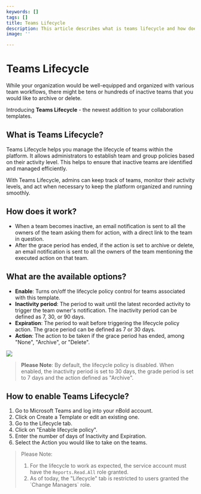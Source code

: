 ```yaml
---
keywords: []
tags: []
title: Teams Lifecycle
description: This article describes what is teams lifecycle and how does it work
image: ''

---
```

# Teams Lifecycle

While your organization would be well-equipped and organized with various team workflows, there might be tens or hundreds of inactive teams that you would like to archive or delete.

Introducing **Teams Lifecycle** - the newest addition to your collaboration templates.

## What is Teams Lifecycle?

Teams Lifecycle helps you manage the lifecycle of teams within the platform. It allows administrators to establish team and group policies based on their activity level. This helps to ensure that inactive teams are identified and managed efficiently.

With Teams Lifecycle, admins can keep track of teams, monitor their activity levels, and act when necessary to keep the platform organized and running smoothly.

## How does it work?

* When a team becomes inactive, an email notification is sent to all the owners of the team asking them for action, with a direct link to the team in question.
* After the grace period has ended, if the action is set to archive or delete, an email notification is sent to all the owners of the team mentioning the executed action on that team.

## What are the available options?

* **Enable**: Turns on/off the lifecycle policy control for teams associated with this template.
* **Inactivity period**: The period to wait until the latest recorded activity to trigger the team owner's notification. The inactivity period can be defined as 7, 30, or 90 days.
* **Expiration**: The period to wait before triggering the lifecycle policy action. The grace period can be defined as 7 or 30 days.
* **Action**: The action to be taken if the grace period has ended, among "None", "Archive", or "Delete".

![](/media/screenshot-2023-01-29-at-18-42-25.png)

> **Please Note**: By default, the lifecycle policy is disabled. When enabled, the inactivity period is set to 30 days, the grade period is set to 7 days and the action defined as "Archive".

## How to enable Teams Lifecycle?

1. Go to Microsoft Teams and log into your nBold account.
2. Click on Create a Template or edit an existing one.
3. Go to the Lifecycle tab.
4. Click on "Enable lifecycle policy".
5. Enter the number of days of Inactivity and Expiration.
6. Select the Action you would like to take on the teams.

> Please Note:
>
> 1. For the lifecycle to work as expected, the service account must have the `Reports.Read.All` role granted.
> 2. As of today, the "Lifecycle" tab is restricted to users granted the \`Change Managers\` role.